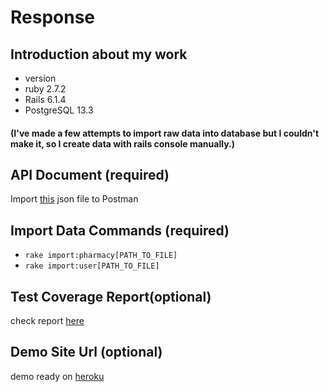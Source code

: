 # Response
## Introduction about my work 
* version
* ruby 2.7.2
* Rails 6.1.4
* PostgreSQL 13.3
#### (I've made a few attempts to import raw data into database but I couldn't make it, so I create data with rails console manually.)  

## API Document (required)
  Import [this](#api-document-required) json file to Postman

## Import Data Commands (required)
  * `rake import:pharmacy[PATH_TO_FILE]`
  * `rake import:user[PATH_TO_FILE]`

## Test Coverage Report(optional)
  check report [here](#test-coverage-reportoptional)
  
## Demo Site Url (optional)
  demo ready on [heroku](#demo-site-url-optional)
